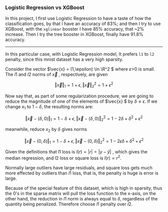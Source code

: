 ### Logistic Regression vs XGBoost

In this project, I first use Logistic Regression to have a taste of how the classification goes, by that I have an accuracy of 83%; and then I try to use XGBoost, with the `xglinear` booster I have 85% accuracy, that ~2% increase. Then I try the tree booster in XGBoost, finally have 91.8% accuracy.

---



In this particular case, with Logistic Regression model, It prefers `l1` to `l2` penalty, since this mnist dataset has a very high sparsity.

Consider the vector $\vec{x} = (1,\epsilon) \in \R^2 $ where *ε*>0 is small.  The $l1$ and $l2$ norms of $\vec{x}$ , respectively, are given 

$$\Vert \vec{x} \Vert _1 = 1+ \epsilon, \Vert \vec{x} \Vert _2^2 = 1+ \epsilon^2 $$



Now say that, as part of some regularization procedure, we are going to reduce the magnitude of one of the elements of $\vec{x} $ by $\delta\le \epsilon$. If we change $x_1$ to $1-\delta$, the  resulting norms are: 

$$ \Vert \vec{x} -(\delta,0)\Vert_1  = 1-\delta+ \epsilon, \Vert \vec{x}-(\delta,0) \Vert _2^2 = 1 -2\delta +\delta^2+ \epsilon^2 $$

meanwhile, reduce $x_2$ by $\delta$ gives norms

$$ \Vert \vec{x} -(0,\delta)\Vert_1  = 1-\delta+ \epsilon, \Vert \vec{x}-(0,\delta) \Vert _2^2 = 1 -2\epsilon\delta +\delta^2+ \epsilon^2 $$

Given the definitions that $l1$  loss is $l(r)=|r|=|y - \hat{y}|$ , which gives the median regression, and $l2$ loss or square loss is $l(r)=r^2$.

Normally large outliers have large residuals, and square loss gets much more effected by outliers than $l1$ loss, that is, the penalty is huge is error is large. 

Because of the special feature of this dataset, which is high in sparsity, thus the 0's  in the sparse matrix will pull the loss function to the x-axis, on the other hand, the reduction in $l1$ norm is always equal to *δ*, regardless of the quantity being penalized.  Therefore choose $l1$ penalty over $l2$. 